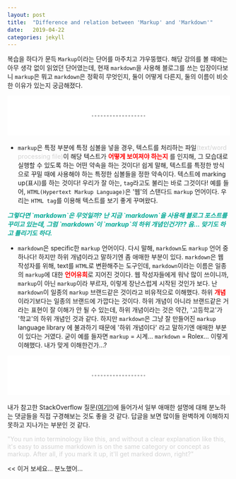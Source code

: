 ```yaml
---
layout: post
title:  "Difference and relation between 'Markup' and 'Markdown'"
date:   2019-04-22
categories: jekyll
---
```



복습을 하다가 문득 `Markup`이라는 단어를 마주치고 갸우뚱했다. 해당 강의를 볼 때에는 아무 생각 없이 읽었던 단어였는데, 현재 `markdown`을 사용해 블로그를 쓰는 입장이다보니 `markup`은 뭐고 `markdown`은 정확히 무엇인지, 둘이 어떻게 다른지, 둘의 이름이 비슷한 이유가 있는지 궁금해졌다.


<img src = "/img/line.png" width="800px">



* `markup`은 특정 부분에 특정 심볼을 넣을 경우, 텍스트를 처리하는 파일<span style = "color:lightgrey">(text/word processing file)</span>이 해당 텍스트가 <span style = "color:red; font-weight:bold">어떻게 보여져야 하는지</span> 를 인지해, 그 모습대로 실행할 수 있도록 하는 어떤 약속을 하는 것이다! 쉽게 말해, 텍스트를 특정한 방식으로 꾸밀 때에 사용해야 하는 특정한 심볼들을 정한 약속이다. 텍스트에 marking up(표시)를 하는 것이다! 우리가 잘 아는, `tag`라고도 불리는 바로 그것이다!
예를 들어, `HTML(Hypertext Markup Language)`은 '웹'의 스탠다드 `markup` 언어이다. 우리는 `HTML tag`를 이용해 텍스트를 보기 좋게 꾸며왔다.


<p style = "font-style:italic; font-size:`18px; color:#03a895; font-weight:bold"> 그렇다면 `markdown`은 무엇일까? 난 지금 `markdown`을 사용해 블로그 포스트를 꾸미고 있는데, 그럼 `markdown`이 `markup`의 하위 개념인건가?? 음... 맞기도 하고 틀리기도 하다.</p>

* `markdown`은 specific한 `markup` 언어이다. 다시 말해, `markdown`도 `markup` 언어 중 하나다! 하지만 하위 개념이라고 말하기엔 좀 애매한 부분이 있다. `markdown`은 웹 작성자를 위해, text를 `HTML`로 변환해주는 도구인데, `markdown`이라는 이름은 일종의 `markup`에 대한 <span style = "color:red; font-weight:bold">언어유희</span>로 지어진 것이다. 웹 작성자들에게 워낙 많이 쓰이니까, `markup`이 아닌 `markup`이라 부르자, 이렇게 장난스럽게 시작된 것인가 보다. 난 `markdown`이 일종의 `markup` 브랜드같은 것이라고 비유적으로 이해했다. 하위 <span style = "color:red; font-weight: bold">개념</span>이라기보다는 일종의 브랜드에 가깝다는 것이다. 하위 개념이 아니라 브랜드같은 거라는 표현이 잘 이해가 안 될 수 있는데, 하위 개념이라는 것은 약간, '고등학교'가 '학교'의 하위 개념인 것과 같다. 하지만 `markdown`은 그냥 잘 만들어진 `markup` language library 에 불과하기 때문에 '하위 개념이다' 라고 말하기엔 애매한 부분이 있다는 거였다. 굳이 예를 들자면 `markup` = 시계... `markdown` = Rolex... 이렇게 이해했다. 내가 맞게 이해한건가...?




<img src = "/img/line.png" width="800px">


내가 참고한 StackOverflow 질문<a href="https://stackoverflow.com/questions/24041/markdown-vs-markup-are-they-related" target="_blank">(여기!)</a>에 들어가서 일부 애매한 설명에 대해 분노하는 댓글들을 직접 구경해보는 것도 좋을 것 같다. 답글을 보면 많이들 완벽하게 이해하지 못하고 지나가는 부분인 것 같다.

<p style= "color:lightgrey">"You run into terminology like this, and without a clear explanation like this, it's easy to assume markdown is on the same category or concept as markup. After all, if you mark it up, it'll get marked down, right?"

<< 이거 보세요... 분노했어...</p>
